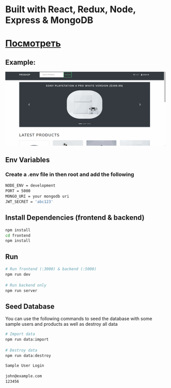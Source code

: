 # Built with React, Redux, Node, Express & MongoDB

# [Посмотреть](https://proshop999.herokuapp.com/product/60a53657abb44309648621d6)

## Example: 
![Example](/upload/example2.gif)


## Env Variables
### Create a .env file in then root and add the following

```bash
NODE_ENV = development
PORT = 5000
MONGO_URI = your mongodb uri
JWT_SECRET = 'abc123'
```
## Install Dependencies (frontend & backend)

```bash
npm install
cd frontend
npm install
```

## Run

```bash
# Run frontend (:3000) & backend (:5000)
npm run dev

# Run backend only
npm run server
```

## Seed Database
You can use the following commands to seed the database with some sample users and products as well as destroy all data

```bash
# Import data
npm run data:import

# Destroy data
npm run data:destroy
```

```bash
Sample User Login

john@example.com
123456
```

